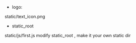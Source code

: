 
* logo:

static/text_icon.png

* static_root

static/js/first.js modify static_root , make it your own static dir
